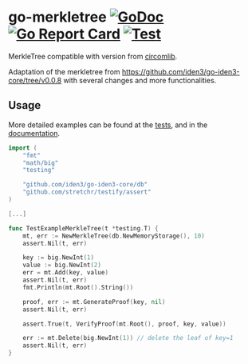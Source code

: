# go-merkletree [![GoDoc](https://godoc.org/github.com/iden3/go-merkletree?status.svg)](https://godoc.org/github.com/iden3/go-merkletree) [![Go Report Card](https://goreportcard.com/badge/github.com/iden3/go-merkletree)](https://goreportcard.com/report/github.com/iden3/go-merkletree) [![Test](https://github.com/iden3/go-merkletree/workflows/Test/badge.svg)](https://github.com/iden3/go-merkletree/actions?query=workflow%3ATest)

MerkleTree compatible with version from [circomlib](https://github.com/iden3/circomlib).

Adaptation of the merkletree from https://github.com/iden3/go-iden3-core/tree/v0.0.8 with several changes and more functionalities.

## Usage
More detailed examples can be found at the [tests](https://github.com/iden3/go-merkletree/blob/master/merkletree_test.go), and in the [documentation](https://godoc.org/github.com/iden3/go-merkletree).

```go
import (
	"fmt"
	"math/big"
	"testing"

	"github.com/iden3/go-iden3-core/db"
	"github.com/stretchr/testify/assert"
)

[...]

func TestExampleMerkleTree(t *testing.T) {
	mt, err := NewMerkleTree(db.NewMemoryStorage(), 10)
	assert.Nil(t, err)

	key := big.NewInt(1)
	value := big.NewInt(2)
	err = mt.Add(key, value)
	assert.Nil(t, err)
	fmt.Println(mt.Root().String())

	proof, err := mt.GenerateProof(key, nil)
	assert.Nil(t, err)

	assert.True(t, VerifyProof(mt.Root(), proof, key, value))

	err := mt.Delete(big.NewInt(1)) // delete the leaf of key=1
	assert.Nil(t, err)
}
```
